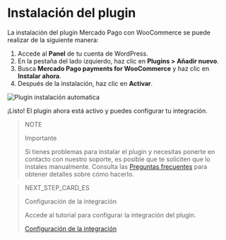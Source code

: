 # Instalación del plugin

La instalación del plugin Mercado Pago con WooCommerce se puede realizar de la siguiente manera: 

1. Accede al **Panel** de tu cuenta de WordPress.
2. En la pestaña del lado izquierdo, haz clic en **Plugins > Añadir nuevo**.
3. Busca **Mercado Pago payments for WooCommerce** y haz clic en **Instalar ahora**.
4. Después de la instalación, haz clic en **Activar**.

![Plugin instalación automatica](/images/woocomerce/es_automatic_install_02.gif)

¡Listo! El plugin ahora está activo y puedes configurar tu integración.

> NOTE
>
> Importante
>
> Si tienes problemas para instalar el plugin y necesitas ponerte en contacto con nuestro soporte, es posible que te soliciten que lo instales manualmente. Consulta las [Preguntas frecuentes](https://www.mercadopago[FAKER][URL][DOMAIN]/developers/es/guides/woocommerce/faq) para obtener detalles sobre cómo hacerlo.

> NEXT_STEP_CARD_ES
>
> Configuración de la integración 
>
> Accede al tutorial para configurar la integración del plugin.
>
> [Configuración de la integración](https://www.mercadopago[FAKER][URL][DOMAIN]/developers/es/guides/woocommerce/integration)